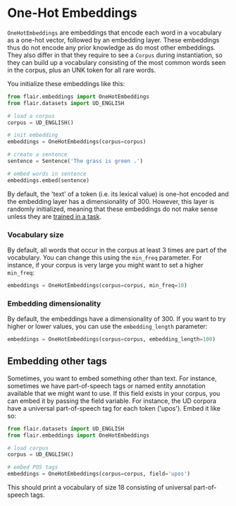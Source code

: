 # One-Hot Embeddings

`OneHotEmbeddings` are embeddings that encode each word in a vocabulary as a one-hot vector, followed by an embedding 
layer. These embeddings
thus do not encode any prior knowledge as do most other embeddings. They also differ in that they require to see 
a `Corpus` during instantiation, so they can build up a vocabulary consisting
of the most common words seen in the corpus, plus an UNK token for all rare words. 

You initialize these embeddings like this:

```python
from flair.embeddings import OneHotEmbeddings
from flair.datasets import UD_ENGLISH

# load a corpus
corpus = UD_ENGLISH()

# init embedding
embeddings = OneHotEmbeddings(corpus=corpus)

# create a sentence
sentence = Sentence('The grass is green .')

# embed words in sentence
embeddings.embed(sentence)
```

By default, the 'text' of a token (i.e. its lexical value) is one-hot encoded and the embedding layer has a dimensionality
of 300. However, this layer is randomly initialized, meaning that these embeddings do not make sense unless they are 
 [trained in a task](/resources/docs/TUTORIAL_7_TRAINING_A_MODEL.md). 

### Vocabulary size

By default, all words that occur in the corpus at least 3 times are part of the vocabulary. You can change 
this using the `min_freq` parameter. For instance, if your corpus is very large you might want to set a 
higher `min_freq`: 

```python
embeddings = OneHotEmbeddings(corpus=corpus, min_freq=10)
```

### Embedding dimensionality

By default, the embeddings have a dimensionality of 300. If you want to try higher or lower values, you can use the 
`embedding_length` parameter:

```python
embeddings = OneHotEmbeddings(corpus=corpus, embedding_length=100)
```


## Embedding other tags

Sometimes, you want to embed something other than text. For instance, sometimes we have part-of-speech tags or 
named entity annotation available that we might want to use. If this field exists in your corpus, you can embed
it by passing the field variable. For instance, the UD corpora have a universal part-of-speech tag for each 
token ('upos'). Embed it like so: 

```python
from flair.datasets import UD_ENGLISH
from flair.embeddings import OneHotEmbeddings

# load corpus
corpus = UD_ENGLISH()

# embed POS tags
embeddings = OneHotEmbeddings(corpus=corpus, field='upos')
```

This should print a vocabulary of size 18 consisting of universal part-of-speech tags. 
